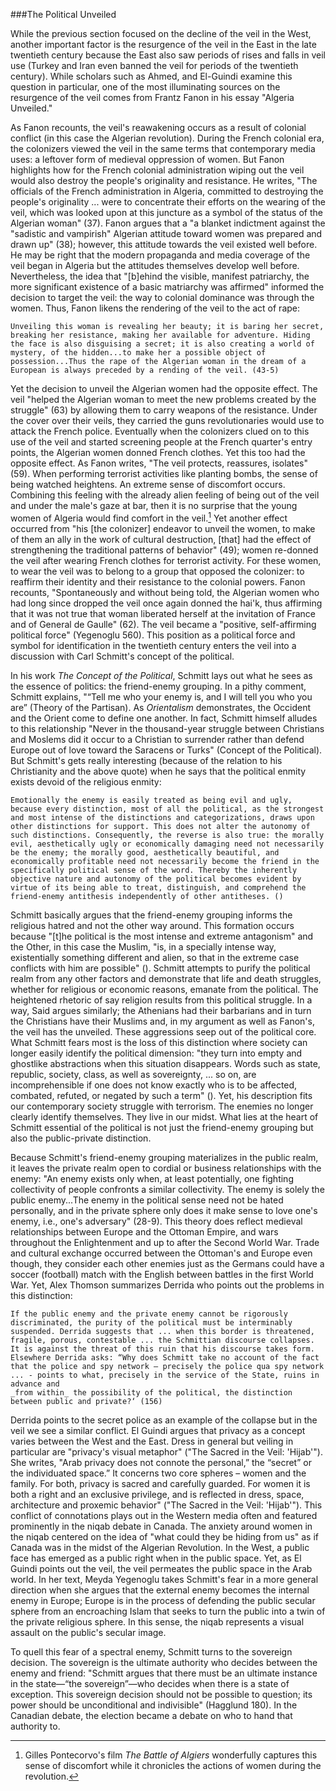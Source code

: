 ###The Political Unveiled

While the previous section focused on the decline of the veil in the West, another important factor is the resurgence of the veil in the East in the late twentieth century because the East also saw periods of rises and falls in veil use (Turkey and Iran even banned the veil for periods of the twentieth century). While scholars such as Ahmed, and El-Guindi examine this question in particular, one of the most illuminating sources on the resurgence of the veil comes from Frantz Fanon in his essay "Algeria Unveiled."

As Fanon recounts, the veil's reawakening occurs as a result of colonial conflict (in this case the Algerian revolution). During the French colonial era, the colonizers viewed the veil in the same terms that contemporary media uses: a leftover form of medieval oppression of women. But Fanon highlights how for the French colonial administration wiping out the veil would also destroy the people's originality and resistance. He writes, "The officials of the French administration in Algeria, committed to destroying the people's originality ... were to concentrate their efforts on the wearing of the veil, which was looked upon at this juncture as a symbol of the status of the Algerian woman" (37). Fanon argues that a "a blanket indictment against the "sadistic and vampirish" Alge­rian attitude toward women was prepared and drawn up" (38); however, this attitude towards the veil existed well before. He may be right that the modern propaganda and media coverage of the veil began in Algeria but the attitudes themselves develop well before. Nevertheless, the idea that "[b]ehind the visible, manifest patriarchy, the more significant existence of a basic matriarchy was affirmed" informed the decision to target the veil: the way to colonial dominance was through the women. Thus, Fanon likens the rendering of the veil to the act of rape: 

    Unveiling this woman is revealing her beauty; it is baring her secret, breaking her resistance, making her available for adventure. Hiding the face is also disguising a secret; it is also creating a world of mystery, of the hidden...to make her a possible object of possession...Thus the rape of the Algerian woman in the dream of a European is always preceded by a rending of the veil. (43-5)

Yet the decision to unveil the Algerian women had the opposite effect. The veil "helped the Algerian woman to meet the new problems created by the struggle" (63) by allowing them to carry weapons of the resistance. Under the cover over their veils, they carried the guns revolutionaries would use to attack the French police. Eventually when the colonizers clued on to this use of the veil and started screening people at the French quarter's entry points, the Algerian women donned French clothes. Yet this too had the opposite effect. As Fanon writes, "The veil protects, reassures, isolates" (59). When performing terrorist activities like planting bombs, the sense of being watched heightens. An extreme sense of discomfort occurs. Combining this feeling with the already alien feeling of being out of the veil and under the male's gaze at bar, then it is no surprise that the young women of Algeria would find comfort in the veil.[^2] Yet another effect occurred from "his [the colonizer] endeavor to unveil the women, to make of them an ally in the work of cultural destruction, [that] had the effect of strengthening the traditional patterns of behavior" (49); women re-donned the veil after wearing French clothes for terrorist activity. For these women, to wear the veil was to belong to a group that opposed the colonizer: to reaffirm their identity and their resistance to the colonial powers. Fanon recounts,  "Spontaneously and without being told, the Algerian women who had long since dropped the veil once again donned the hai'k, thus affirming that it was not true that woman liberated herself at the invitation of France and of General de Gaulle" (62). The veil became a "positive, self-affirming political force" (Yegenoglu 560). This position as a political force and symbol for identification in the twentieth century enters the veil into a discussion with Carl Schmitt's concept of the political.

In his work _The Concept of the Political_, Schmitt lays out what he sees as the essence of politics: the friend-enemy grouping. In a pithy comment, Schmitt explains, "“Tell me who your enemy is, and I will tell you who you are” (Theory of the Partisan). As _Orientalism_ demonstrates, the Occident and the Orient come to define one another. In fact, Schmitt himself alludes to this relationship "Never in the thousand-year struggle between Christians and Moslems did it occur to a Christian to surrender rather than defend Europe out of love toward the Saracens or Turks" (Concept of the Political). But Schmitt's gets really interesting (because of the relation to his Christianity and the above quote) when he says that the political enmity exists devoid of the religious enmity: 

    Emotionally the enemy is easily treated as being evil and ugly, because every distinction, most of all the political, as the strongest and most intense of the distinctions and categorizations, draws upon other distinctions for support. This does not alter the autonomy of such distinctions. Consequently, the reverse is also true: the morally evil, aesthetically ugly or economically damaging need not necessarily be the enemy; the morally good, aesthetically beautiful, and economically profitable need not necessarily become the friend in the specifically political sense of the word. Thereby the inherently objective nature and autonomy of the political becomes evident by virtue of its being able to treat, distinguish, and comprehend the friend-enemy antithesis independently of other antitheses. ()

Schmitt basically argues that the friend-enemy grouping informs the religious hatred and not the other way around. This formation occurs because "[t]he political is the most intense and extreme antagonism" and the Other, in this case the Muslim, "is, in a specially intense way, existentially something different and alien, so that in the extreme case conflicts with him are possible" (). Schmitt attempts to purify the political realm from any other factors and demonstrate that life and death struggles, whether for religious or economic reasons, emanate from the political. The heightened rhetoric of say religion results from this political struggle. In a way, Said argues similarly; the Athenians had their barbarians and in turn the Christians have their Muslims and, in my argument as well as Fanon's, the veil has the unveiled. These aggressions seep out of the political core. What Schmitt fears most is the loss of this distinction where society can longer easily identify the political dimension: "they turn into empty and ghostlike abstractions when this situation disappears. Words such as state, republic, society, class, as well as sovereignty, ... so on, are incomprehensible if one does not know exactly who is to be affected, combated, refuted, or negated by such a term" (). Yet, his description fits our contemporary society struggle with terrorism. The enemies no longer clearly identify themselves. They live in our midst. What lies at the heart of Schmitt essential of the political is not just the friend-enemy grouping but also the public-private distinction.

Because Schmitt's friend-enemy grouping materializes in the public realm, it leaves the private realm open to cordial or business relationships with the enemy: "An enemy exists only when, at least potentially, one fighting collectivity of people confronts a similar collectivity. The enemy is solely the public enemy...The enemy in the political sense need not be hated personally, and in the private sphere only does it make sense to love one's enemy, i.e., one's adversary" (28-9). This theory does reflect medieval relationships between Europe and the Ottoman Empire, and wars throughout the Enlightenment and up to after the Second World War. Trade and cultural exchange occurred between the Ottoman's and Europe even though, they consider each other enemies just as the Germans could have a soccer (football) match with the English between battles in the first World War. Yet, Alex Thomson summarizes Derrida who points out the problems in this distinction: 

    If the public enemy and the private enemy cannot be rigorously discriminated, the purity of the political must be interminably suspended. Derrida suggests that ... when this border is threatened, fragile, porous, contestable ... the Schmittian discourse collapses. It is against the threat of this ruin that his discourse takes form.
    Elsewhere Derrida asks: “Why does Schmitt take no account of the fact that the police and spy network — precisely the police qua spy network ... ‐ points to what, precisely in the service of the State, ruins in advance and
    _from within_ the possibility of the political, the distinction between public and private?‘ (156)

Derrida points to the secret police as an example of the collapse but in the veil we see a similar conflict. El Guindi argues that privacy as a concept varies between the West and the East. Dress in general but veiling in particular are "privacy's visual metaphor" ("The Sacred in the Veil: 'Hijab'"). She writes, "Arab privacy does not connote the personal,” the “secret” or the individuated space.” It concerns two core spheres – women and the family. For both, privacy is sacred and carefully guarded. For women it is both a right and an exclusive privilege, and is reflected in dress, space, architecture and proxemic behavior" ("The Sacred in the Veil: 'Hijab'"). This conflict of connotations plays out in the Western media often and featured prominently in the niqab debate in Canada. The anxiety around women in the niqab centered on the idea of "what could they be hiding from us" as if Canada was in the midst of the Algerian Revolution. In the West, a public face has emerged as a public right when in the public space. Yet, as El Guindi points out the veil, the veil permeates the public space in the Arab world. In her text, Meyda Yegenoglu takes Schmitt's fear in a more general direction when she argues that the external enemy becomes the internal enemy in Europe; Europe is in the process of defending the public secular sphere from an encroaching Islam that seeks to turn the public into a twin of the private religious sphere. In this sense, the niqab represents a visual assault on the public's secular image. 

To quell this fear of a spectral enemy, Schmitt turns to the sovereign decision. The sovereign is the ultimate authority who decides between the enemy and friend: "Schmitt argues that there must be an ultimate instance in the state—“the sovereign”—who decides when there is a state of exception. This sovereign decision should not be possible to question; its power should be unconditional and indivisible" (Hagglund 180). In the Canadian debate, the election became a debate on who to hand that authority to.








 [^2]:Gilles Pontecorvo's film _The Battle of Algiers_ wonderfully captures this sense of discomfort while it chronicles the actions of women during the revolution. 